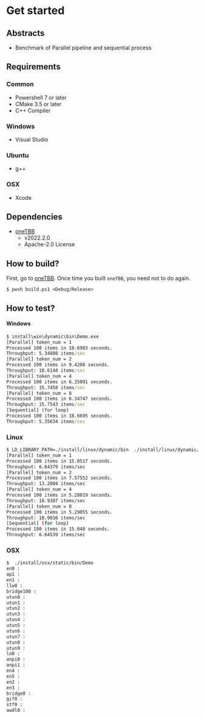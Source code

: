# Get started

## Abstracts

* Benchmark of Parallel pipeline and sequential process

## Requirements

### Common

* Powershell 7 or later
* CMake 3.5 or later
* C++ Compiler

### Windows

* Visual Studio

### Ubuntu

* g++

### OSX

* Xcode

## Dependencies

* [oneTBB](https://github.com/uxlfoundation/oneTBB)
  * v2022.2.0
  * Apache-2.0 License

## How to build?

First, go to [oneTBB](..).
Once time you built `oneTBB`, you need not to do again.

````shell
$ pwsh build.ps1 <Debug/Release>
````

## How to test?

#### Windows

````bat
$ install\win\dynamic\bin\Demo.exe
[Parallel] token_num = 1
Processed 100 items in 18.6983 seconds.
Throughput: 5.34808 items/sec
[Parallel] token_num = 2
Processed 100 items in 9.4208 seconds.
Throughput: 10.6148 items/sec
[Parallel] token_num = 4
Processed 100 items in 6.35091 seconds.
Throughput: 15.7458 items/sec
[Parallel] token_num = 8
Processed 100 items in 6.34747 seconds.
Throughput: 15.7543 items/sec
[Sequential] (for loop)
Processed 100 items in 18.6695 seconds.
Throughput: 5.35634 items/sec
````

### Linux

````bash
$ LD_LIBRARY_PATH=./install/linux/dynamic/bin  ./install/linux/dynamic/bin/Demo
[Parallel] token_num = 1
Processed 100 items in 15.0517 seconds.
Throughput: 6.64379 items/sec
[Parallel] token_num = 2
Processed 100 items in 7.57552 seconds.
Throughput: 13.2004 items/sec
[Parallel] token_num = 4
Processed 100 items in 5.28019 seconds.
Throughput: 18.9387 items/sec
[Parallel] token_num = 8
Processed 100 items in 5.29055 seconds.
Throughput: 18.9016 items/sec
[Sequential] (for loop)
Processed 100 items in 15.048 seconds.
Throughput: 6.64539 items/sec
````

### OSX

````bash
$  ./install/osx/static/bin/Demo
en0 :
ap1 :
en1 :
llw0 :
bridge100 :
utun0 :
utun1 :
utun2 :
utun3 :
utun4 :
utun5 :
utun6 :
utun7 :
utun8 :
utun9 :
lo0 :
anpi0 :
anpi1 :
en4 :
en5 :
en2 :
en3 :
bridge0 :
gif0 :
stf0 :
awdl0 :
````